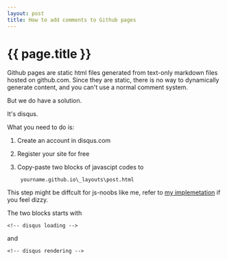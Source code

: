 ```yaml
---
layout: post
title: How to add comments to Github pages
---
```


{{ page.title }}
================

Github pages are static html files generated from text-only markdown files hosted on github.com. Since they are static, there is no way to dynamically generate content, and you can't use a normal comment system.<br>

But we do have a solution.

It's disqus.


What you need to do is:

1. Create an account in disqus.com
2. Register your site for free
3. Copy-paste two blocks of javascipt codes to

        yourname.github.io\_layouts\post.html

This step might be diffcult for js-noobs like me, refer to [my implemetation](https://github.com/vinjn/vinjn.github.io/blob/master/_layouts/post.html) if you feel dizzy. 

The two blocks starts with 

    <!-- disqus loading --> 
and 

    <!-- disqus rendering -->
